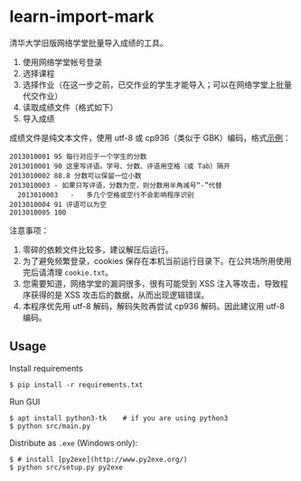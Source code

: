 # learn-import-mark

清华大学旧版网络学堂批量导入成绩的工具。

1. 使用网络学堂帐号登录
2. 选择课程
3. 选择作业（在这一步之前，已交作业的学生才能导入；可以在网络学堂上批量代交作业）
4. 读取成绩文件（格式如下）
5. 导入成绩

成绩文件是纯文本文件，使用 utf-8 或 cp936（类似于 GBK）编码，格式[示例](examples/example-0.txt)：

```
2013010001 95 每行对应于一个学生的分数
2013010001 90 这里写评语。学号、分数、评语用空格（或 Tab）隔开
2013010002 88.8 分数可以保留一位小数
2013010003 - 如果只写评语，分数为空，则分数用半角减号“-”代替
  2013010003   -   多几个空格或空行不会影响程序识别
2013010004 91 评语可以为空
2013010005 100
```

注意事项：

1. 零碎的依赖文件比较多，建议解压后运行。
2. 为了避免频繁登录，cookies 保存在本机当前运行目录下。在公共场所用使用完后请清理 `cookie.txt`。
3. 您需要知道，网络学堂的漏洞很多，很有可能受到 XSS 注入等攻击，导致程序获得的是 XSS 攻击后的数据，从而出现逻辑错误。
4. 本程序优先用 utf-8 解码，解码失败再尝试 cp936 解码。因此建议用 utf-8 编码。

## Usage

Install requirements

```
$ pip install -r requirements.txt
```

Run GUI

```
$ apt install python3-tk    # if you are using python3
$ python src/main.py
```

Distribute as `.exe` (Windows only):

```
$ # install [py2exe](http://www.py2exe.org/)
$ python src/setup.py py2exe
```

